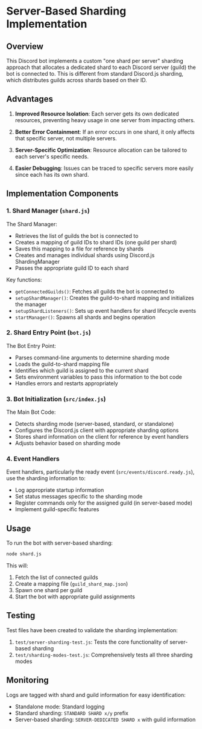 # Server-Based Sharding Implementation

## Overview

This Discord bot implements a custom "one shard per server" sharding approach that allocates a dedicated shard to each Discord server (guild) the bot is connected to. This is different from standard Discord.js sharding, which distributes guilds across shards based on their ID.

## Advantages

1. **Improved Resource Isolation**: Each server gets its own dedicated resources, preventing heavy usage in one server from impacting others.

2. **Better Error Containment**: If an error occurs in one shard, it only affects that specific server, not multiple servers.

3. **Server-Specific Optimization**: Resource allocation can be tailored to each server's specific needs.

4. **Easier Debugging**: Issues can be traced to specific servers more easily since each has its own shard.

## Implementation Components

### 1. Shard Manager (`shard.js`)

The Shard Manager:
- Retrieves the list of guilds the bot is connected to
- Creates a mapping of guild IDs to shard IDs (one guild per shard)
- Saves this mapping to a file for reference by shards
- Creates and manages individual shards using Discord.js ShardingManager
- Passes the appropriate guild ID to each shard

Key functions:
- `getConnectedGuilds()`: Fetches all guilds the bot is connected to
- `setupShardManager()`: Creates the guild-to-shard mapping and initializes the manager
- `setupShardListeners()`: Sets up event handlers for shard lifecycle events
- `startManager()`: Spawns all shards and begins operation

### 2. Shard Entry Point (`bot.js`)

The Bot Entry Point:
- Parses command-line arguments to determine sharding mode
- Loads the guild-to-shard mapping file
- Identifies which guild is assigned to the current shard
- Sets environment variables to pass this information to the bot code
- Handles errors and restarts appropriately

### 3. Bot Initialization (`src/index.js`)

The Main Bot Code:
- Detects sharding mode (server-based, standard, or standalone)
- Configures the Discord.js client with appropriate sharding options
- Stores shard information on the client for reference by event handlers
- Adjusts behavior based on sharding mode

### 4. Event Handlers

Event handlers, particularly the ready event (`src/events/discord.ready.js`), use the sharding information to:
- Log appropriate startup information
- Set status messages specific to the sharding mode
- Register commands only for the assigned guild (in server-based mode)
- Implement guild-specific features

## Usage

To run the bot with server-based sharding:

```bash
node shard.js
```

This will:
1. Fetch the list of connected guilds
2. Create a mapping file (`guild_shard_map.json`)
3. Spawn one shard per guild
4. Start the bot with appropriate guild assignments

## Testing

Test files have been created to validate the sharding implementation:

1. `test/server-sharding-test.js`: Tests the core functionality of server-based sharding
2. `test/sharding-modes-test.js`: Comprehensively tests all three sharding modes

## Monitoring

Logs are tagged with shard and guild information for easy identification:
- Standalone mode: Standard logging
- Standard sharding: `STANDARD SHARD x/y` prefix
- Server-based sharding: `SERVER-DEDICATED SHARD x` with guild information